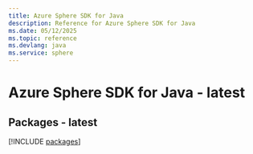 ```yaml
---
title: Azure Sphere SDK for Java
description: Reference for Azure Sphere SDK for Java
ms.date: 05/12/2025
ms.topic: reference
ms.devlang: java
ms.service: sphere
---
```

# Azure Sphere SDK for Java - latest
## Packages - latest
[!INCLUDE [packages](sphere-index.md)]